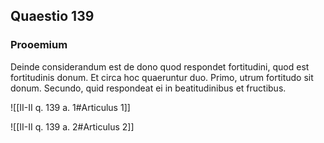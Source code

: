 ## Quaestio 139

### Prooemium

Deinde considerandum est de dono quod respondet fortitudini, quod est fortitudinis donum. Et circa hoc quaeruntur duo. Primo, utrum fortitudo sit donum. Secundo, quid respondeat ei in beatitudinibus et fructibus.

![[II-II q. 139 a. 1#Articulus 1]]

![[II-II q. 139 a. 2#Articulus 2]]

